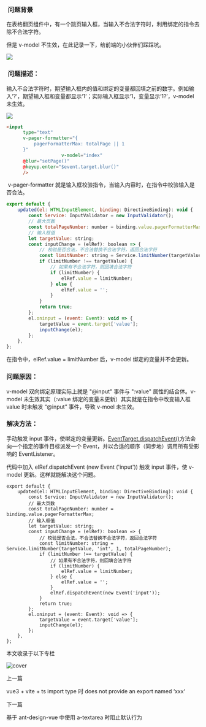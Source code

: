 ###  问题背景

在表格翻页组件中，有一个跳页输入框，当输入不合法字符时，利用绑定的指令去除不合法字符。

但是 v-model 不生效，在此记录一下，给前端的小伙伴们踩踩坑。

![](https://p3-juejin.byteimg.com/tos-cn-i-k3u1fbpfcp/df12935a3d0e46e1b8905d454b9203b2~tplv-k3u1fbpfcp-jj-mark:3024:0:0:0:q75.awebp#?w=902\&h=147\&s=25853\&e=png\&b=fdfdfd)

###  问题描述：

输入不合法字符时，期望输入框内的值和绑定的变量都回填之前的数字。例如输入‘?’，期望输入框和变量都显示‘1’；实际输入框显示‘1，变量显示‘1?’，v-model 未生效。

![](https://p3-juejin.byteimg.com/tos-cn-i-k3u1fbpfcp/6498df84e5ed437798806bf9db41d44a~tplv-k3u1fbpfcp-jj-mark:3024:0:0:0:q75.awebp#?w=920\&h=108\&s=11220\&e=png\&b=fdfdfd)

```html
<input
      type="text"
      v-pager-formatter="{
          pagerFormatterMax: totalPage || 1
      }"
                    v-model="index"
      @blur="setPage()"
      @keyup.enter="$event.target.blur()"
      />
```

 v-pager-formatter 就是输入框校验指令，当输入内容时，在指令中校验输入是否合法。

```js
export default {
    updated(el: HTMLInputElement, binding: DirectiveBinding): void {
        const Service: InputValidator = new InputValidator();
        // 最大页数
        const totalPageNumber: number = binding.value.pagerFormatterMax;
        // 输入框值
        let targetValue: string;
        const inputChange = (elRef): boolean => {
            // 校验是否合法，不合法替换不合法字符，返回合法字符
            const limitNumber: string = Service.limitNumber(targetValue, 'int', 1, totalPageNumber);
            if (limitNumber !== targetValue) {
                // 如果有不合法字符，则回填合法字符
                if (limitNumber) {
                    elRef.value = limitNumber;
                } else {
                    elRef.value = '';
                }
            }
            return true;
        };
        el.oninput = (event: Event): void => {
            targetValue = event.target['value'];
            inputChange(el);
        };
    },
};
```

在指令中，elRef.value = limitNumber 后，v-model 绑定的变量并不会更新。

### 问题原因：

v-model 双向绑定原理实际上就是 "@input" 事件与 ":value" 属性的结合体。v-model 未生效其实（:value 绑定的变量未更新）其实就是在指令中改变输入框 value 时未触发 “@input” 事件，导致 v-moel 未生效。

### 解决方法：

手动触发 input 事件，使绑定的变量更新。[EventTarget.dispatchEvent()](https://link.juejin.cn/?target=https%3A%2F%2Fdeveloper.mozilla.org%2Fzh-CN%2Fdocs%2FWeb%2FAPI%2FEventTarget%2FdispatchEvent "https://developer.mozilla.org/zh-CN/docs/Web/API/EventTarget/dispatchEvent")方法会向一个指定的事件目标派发一个 Event，并以合适的顺序（同步地）调用所有受影响的 EventListener。

代码中加入 elRef.dispatchEvent (new Event ('input')) 触发 input 事件，使 v-model 更新。这样就能解决这个问题。

```
export default {
    updated(el: HTMLInputElement, binding: DirectiveBinding): void {
        const Service: InputValidator = new InputValidator();
        // 最大页数
        const totalPageNumber: number = binding.value.pagerFormatterMax;
        // 输入框值
        let targetValue: string;
        const inputChange = (elRef): boolean => {
            // 校验是否合法，不合法替换不合法字符，返回合法字符
            const limitNumber: string = Service.limitNumber(targetValue, 'int', 1, totalPageNumber);
            if (limitNumber !== targetValue) {
                // 如果有不合法字符，则回填合法字符
                if (limitNumber) {
                    elRef.value = limitNumber;
                } else {
                    elRef.value = '';
                }
                elRef.dispatchEvent(new Event('input'));
            }
            return true;
        };
        el.oninput = (event: Event): void => {
            targetValue = event.target['value'];
            inputChange(el);
        };
    },
};
```

本文收录于以下专栏

![cover](https://p1-juejin.byteimg.com/tos-cn-i-k3u1fbpfcp/95414745836549ce9143753e2a30facd~tplv-k3u1fbpfcp-jj:120:90:0:0:q75.avis)

<!---->

上一篇

vue3 + vite + ts import type 时 does not provide an export named ‘xxx‘

下一篇

基于 ant-design-vue 中使用 a-textarea 时阻止默认行为
